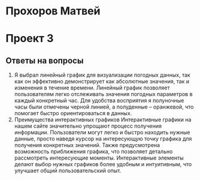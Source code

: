 <h1>Прохоров Матвей</h1>
<h1>Проект 3</h1>


<h2>Ответы на вопросы</h2>

1. Я выбрал линейный график для визуализации погодных данных, так как он эффективно демонстрирует как абсолютные значения, так и изменения в течение времени. Линейный график позволяет пользователям легко отслеживать значения погодных параметров в каждый конкретный час. Для удобства восприятия я полуночные часы были отмечены черной линией, а полуденные – оранжевой, что помогает быстро ориентироваться в данных.
2. Преимущества интерактивных графиков
Интерактивные графики на нашем сайте значительно упрощают процесс получения информации. Пользователи могут легко и быстро находить нужные данные, просто наведя курсор на интересующую точку графика для получения конкретных значений. Также предусмотрена возможность приближения графика, что позволяет детально рассмотреть интересующие моменты. Интерактивные элементы делают выбор нужных графиков более удобным и интуитивным, что улучшает общий пользовательский опыт.

